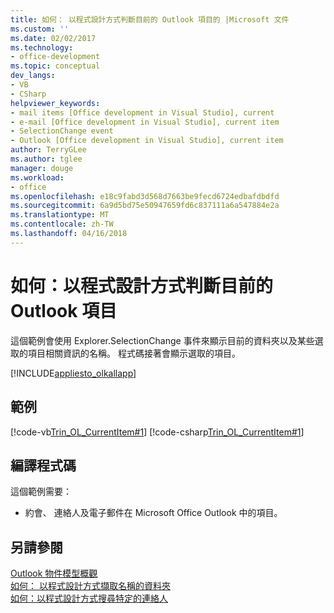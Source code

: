```yaml
---
title: 如何： 以程式設計方式判斷目前的 Outlook 項目的 |Microsoft 文件
ms.custom: ''
ms.date: 02/02/2017
ms.technology:
- office-development
ms.topic: conceptual
dev_langs:
- VB
- CSharp
helpviewer_keywords:
- mail items [Office development in Visual Studio], current
- e-mail [Office development in Visual Studio], current item
- SelectionChange event
- Outlook [Office development in Visual Studio], current item
author: TerryGLee
ms.author: tglee
manager: douge
ms.workload:
- office
ms.openlocfilehash: e18c9fabd3d568d7663be9fecd6724edbafdbdfd
ms.sourcegitcommit: 6a9d5bd75e50947659fd6c837111a6a547884e2a
ms.translationtype: MT
ms.contentlocale: zh-TW
ms.lasthandoff: 04/16/2018
---
```

# <a name="how-to-programmatically-determine-the-current-outlook-item"></a>如何：以程式設計方式判斷目前的 Outlook 項目
  這個範例會使用 Explorer.SelectionChange 事件來顯示目前的資料夾以及某些選取的項目相關資訊的名稱。 程式碼接著會顯示選取的項目。  
  
 [!INCLUDE[appliesto_olkallapp](../vsto/includes/appliesto-olkallapp-md.md)]  
  
## <a name="example"></a>範例  
 [!code-vb[Trin_OL_CurrentItem#1](../vsto/codesnippet/VisualBasic/Trin_OL_CurrentItem/thisaddin.vb#1)]
 [!code-csharp[Trin_OL_CurrentItem#1](../vsto/codesnippet/CSharp/Trin_OL_CurrentItem/thisaddin.cs#1)]  
  
## <a name="compiling-the-code"></a>編譯程式碼  
 這個範例需要：  
  
-   約會、 連絡人及電子郵件在 Microsoft Office Outlook 中的項目。  
  
## <a name="see-also"></a>另請參閱  
 [Outlook 物件模型概觀](../vsto/outlook-object-model-overview.md)   
 [如何： 以程式設計方式擷取名稱的資料夾](../vsto/how-to-programmatically-retrieve-a-folder-by-name.md)   
 [如何：以程式設計方式搜尋特定的連絡人](../vsto/how-to-programmatically-search-for-a-specific-contact.md)  
  
  